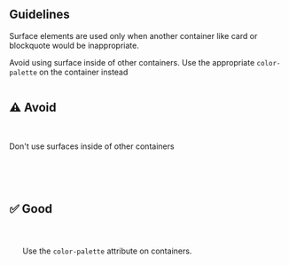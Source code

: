 <script type="module" src="{{ '/assets/javascript/elements/uxdot-best-practice.js' | url }}"></script>

<style>

uxdot-example div,
uxdot-example rh-surface {
  padding: var(--rh-space-xl, 24px);
}

.grid {
  display: grid;
  grid-template-columns: 1fr;
  gap: var(--rh-space-lg, 16px);
}

.grid uxdot-best-practice:not(:first-of-type) {
  margin-block-start: var(--rh-space-lg, 16px);
}

@container container (min-width: 768px) {
  .grid {
    grid-template-columns: 1fr 1fr;
    gap: var(--rh-space-2xl, 32px);
  }
}
</style>

## Guidelines

Surface elements are used only when another container like card or blockquote would be inappropriate.

Avoid using surface inside of other containers. Use the appropriate `color-palette` on the container instead

<div class="grid">
  <uxdot-best-practice variant="dont">
    <uxdot-example slot="image">
      <h2>⚠️ Avoid</h2>
      <rh-surface color-palette="dark">
        <p>Don't use surfaces inside of other containers</p>
      </rh-surface>
    </rh-card>
  </uxdot-best-practice>
  <uxdot-best-practice variant="do">
    <uxdot-example slot="image" color-palette="darkest">
      <h2>✅ Good</h2>
      <div>
        <p>Use the <code>color-palette</code> attribute on containers.</p>
      </div>
    </rh-card>
  </uxdot-best-practice>
</div>

<script type="module">
import '@rhds/elements/rh-surface/rh-surface.js';
import '@rhds/elements/rh-card/rh-card.js';
</script>


